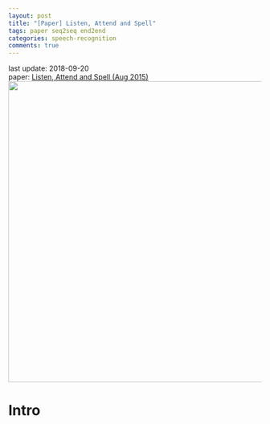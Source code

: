 ```yaml
---
layout: post
title: "[Paper] Listen, Attend and Spell"
tags: paper seq2seq end2end 
categories: speech-recognition
comments: true
---
```

last update: 2018-09-20    
paper: [Listen, Attend and Spell (Aug 2015)](https://arxiv.org/pdf/1508.01211.pdf)
<img name="header" img src="{{ site.baseurl }}/assets/images/post_180920/header_las.png" width="600">

# Intro

